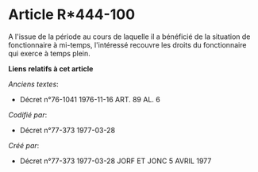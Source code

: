 # Article R*444-100

A l'issue de la période au cours de laquelle il a bénéficié de la situation de fonctionnaire à mi-temps, l'intéressé recouvre
les droits du fonctionnaire qui exerce à temps plein.

**Liens relatifs à cet article**

_Anciens textes_:

  - Décret n°76-1041 1976-11-16 ART. 89 AL. 6

_Codifié par_:

  - Décret n°77-373 1977-03-28

_Créé par_:

  - Décret n°77-373 1977-03-28 JORF ET JONC 5 AVRIL 1977
